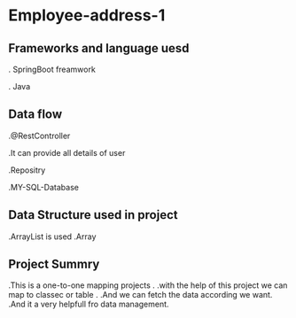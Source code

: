 # Employee-address-1


## Frameworks and language uesd

. SpringBoot freamwork

. Java
## Data flow
.@RestController

.It can provide all details of user

.Repositry

.MY-SQL-Database

## Data Structure used in project

.ArrayList is used
.Array

## Project Summry

.This is a one-to-one mapping projects .
.with the help of this project we can map to classec or table .
.And we can fetch the data according we want.
.And it a very helpfull fro data management.

